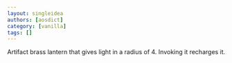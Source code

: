 ```yaml
---
layout: singleidea
authors: [aosdict]
category: [vanilla]
tags: []
---
```

Artifact brass lantern that gives light in a radius of 4. Invoking it recharges it.
